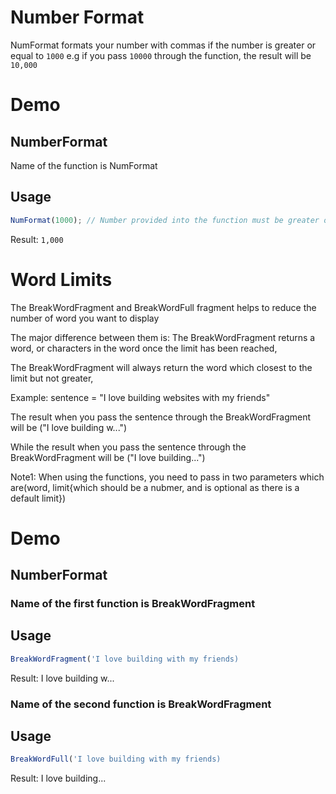 # Number Format

NumFormat formats your number with commas if the number is greater or equal to `1000`
e.g if you pass `10000` through the function,
the result will be `10,000`

# Demo

## NumberFormat

Name of the function is NumFormat

## Usage

```javascript
NumFormat(1000); // Number provided into the function must be greater or equal to 1000
```

Result: `1,000`

# Word Limits

The BreakWordFragment and BreakWordFull fragment helps to reduce the number of word you want to display

The major difference between them is:
The BreakWordFragment returns a word, or characters in the word once the limit has been reached,

The BreakWordFragment will always return the word which closest to the limit but not greater,

Example: sentence = "I love building websites with my friends"

The result when you pass the sentence through the BreakWordFragment will be ("I love building w...")

While the result when you pass the sentence through the BreakWordFragment will be ("I love building...")

Note1: When using the functions, you need to pass in two parameters
which are(word, limit{which should be a nubmer, and is optional as there is a default limit})

# Demo

## NumberFormat

### Name of the first function is BreakWordFragment

## Usage

```javascript
BreakWordFragment('I love building with my friends)
```

Result: I love building w...

### Name of the second function is BreakWordFragment

## Usage

```javascript
BreakWordFull('I love building with my friends)
```

Result: I love building...
